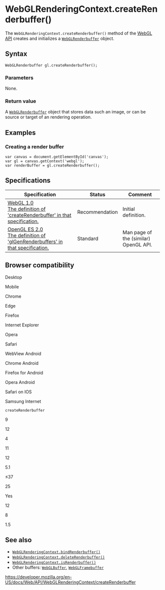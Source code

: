 WebGLRenderingContext.createRenderbuffer()
==========================================

The `WebGLRenderingContext.createRenderbuffer()` method of the [WebGL API](../webgl_api) creates and initializes a [`WebGLRenderbuffer`](../webglrenderbuffer) object.

Syntax
------

    WebGLRenderbuffer gl.createRenderbuffer();

### Parameters

None.

### Return value

A [`WebGLRenderbuffer`](../webglrenderbuffer) object that stores data such an image, or can be source or target of an rendering operation.

Examples
--------

### Creating a render buffer

    var canvas = document.getElementById('canvas');
    var gl = canvas.getContext('webgl');
    var renderBuffer = gl.createRenderbuffer();

Specifications
--------------

<table><thead><tr class="header"><th>Specification</th><th>Status</th><th>Comment</th></tr></thead><tbody><tr class="odd"><td><a href="https://www.khronos.org/registry/webgl/specs/latest/1.0/#5.14.7">WebGL 1.0<br />
<span class="small">The definition of 'createRenderbuffer' in that specification.</span></a></td><td><span class="spec-rec">Recommendation</span></td><td>Initial definition.</td></tr><tr class="even"><td><a href="https://www.khronos.org/opengles/sdk/docs/man/xhtml/glGenRenderbuffers.xml">OpenGL ES 2.0<br />
<span class="small">The definition of 'glGenRenderbuffers' in that specification.</span></a></td><td><span class="spec-standard">Standard</span></td><td>Man page of the (similar) OpenGL API.</td></tr></tbody></table>

Browser compatibility
---------------------

Desktop

Mobile

Chrome

Edge

Firefox

Internet Explorer

Opera

Safari

WebView Android

Chrome Android

Firefox for Android

Opera Android

Safari on IOS

Samsung Internet

`createRenderbuffer`

9

12

4

11

12

5.1

≤37

25

Yes

12

8

1.5

See also
--------

-   [`WebGLRenderingContext.bindRenderbuffer()`](bindrenderbuffer)
-   [`WebGLRenderingContext.deleteRenderbuffer()`](deleterenderbuffer)
-   [`WebGLRenderingContext.isRenderbuffer()`](isrenderbuffer)
-   Other buffers: [`WebGLBuffer`](../webglbuffer), [`WebGLFramebuffer`](../webglframebuffer)

<a href="https://developer.mozilla.org/en-US/docs/Web/API/WebGLRenderingContext/createRenderbuffer" class="_attribution-link">https://developer.mozilla.org/en-US/docs/Web/API/WebGLRenderingContext/createRenderbuffer</a>
